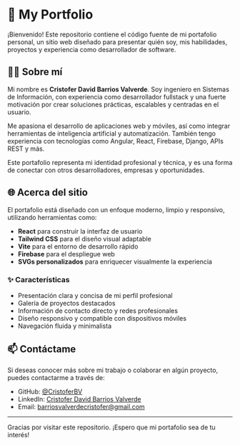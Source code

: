 # 💼 My Portfolio

¡Bienvenido! Este repositorio contiene el código fuente de mi portafolio personal, un sitio web diseñado para presentar quién soy, mis habilidades, proyectos y experiencia como desarrollador de software.

## 👨‍💻 Sobre mí

Mi nombre es **Cristofer David Barrios Valverde**. Soy ingeniero en Sistemas de Información, con experiencia como desarrollador fullstack y una fuerte motivación por crear soluciones prácticas, escalables y centradas en el usuario.

Me apasiona el desarrollo de aplicaciones web y móviles, así como integrar herramientas de inteligencia artificial y automatización. También tengo experiencia con tecnologías como Angular, React, Firebase, Django, APIs REST y más.

Este portafolio representa mi identidad profesional y técnica, y es una forma de conectar con otros desarrolladores, empresas y oportunidades.

## 🌐 Acerca del sitio

El portafolio está diseñado con un enfoque moderno, limpio y responsivo, utilizando herramientas como:

- **React** para construir la interfaz de usuario
- **Tailwind CSS** para el diseño visual adaptable
- **Vite** para el entorno de desarrollo rápido
- **Firebase** para el despliegue web
- **SVGs personalizados** para enriquecer visualmente la experiencia

### ✨ Características

- Presentación clara y concisa de mi perfil profesional
- Galería de proyectos destacados
- Información de contacto directo y redes profesionales
- Diseño responsivo y compatible con dispositivos móviles
- Navegación fluida y minimalista

## 📫 Contáctame

Si deseas conocer más sobre mi trabajo o colaborar en algún proyecto, puedes contactarme a través de:

- GitHub: [@CristoferBV](https://github.com/CristoferBV)
- LinkedIn: [Cristofer David Barrios Valverde](https://www.linkedin.com/in/cristofer-barrios-valverde-057927274/)
- Email: barriosvalverdecristofer@gmail.com

---

Gracias por visitar este repositorio. ¡Espero que mi portafolio sea de tu interés!



